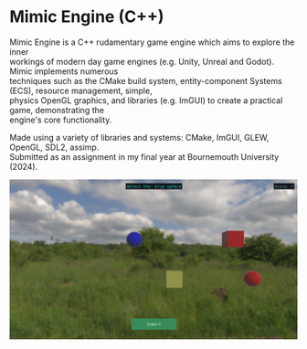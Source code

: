 # Mimic Engine (C++)

Mimic Engine is a C++ rudamentary game engine which aims to explore the inner</br> 
workings of modern day game engines (e.g. Unity, Unreal and Godot). Mimic implements numerous</br>
techniques such as the CMake build system, entity-component Systems (ECS), resource management, simple,</br>
physics OpenGL graphics, and libraries (e.g. ImGUI) to create a practical game, demonstrating the</br>
engine's core functionality.

Made using a variety of libraries and systems: CMake, ImGUI, GLEW, OpenGL, SDL2, assimp. </br>
Submitted as an assignment in my final year at Bournemouth University (2024). </br>

![Image](~Documentation/Images/Mimic_0.png)
